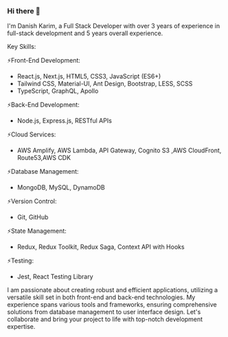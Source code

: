 ### Hi there 👋

I'm Danish Karim, a Full Stack Developer with over 3 years of experience in full-stack development and 5 years overall experience.

Key Skills:

⚡Front-End Development:
- React.js, Next.js, HTML5, CSS3, JavaScript (ES6+)
- Tailwind CSS, Material-UI, Ant Design, Bootstrap, LESS, SCSS
- TypeScript, GraphQL, Apollo

⚡Back-End Development:
- Node.js, Express.js, RESTful APIs

⚡Cloud Services:
- AWS Amplify, AWS Lambda, API Gateway, Cognito S3 ,AWS CloudFront, Route53,AWS CDK

⚡Database Management:
- MongoDB, MySQL, DynamoDB

⚡Version Control:
- Git, GitHub

⚡State Management:
- Redux, Redux Toolkit, Redux Saga, Context API with Hooks

⚡Testing:
- Jest, React Testing Library

I am passionate about creating robust and efficient applications, utilizing a versatile skill set in both front-end and back-end technologies. My experience spans various tools and frameworks, ensuring comprehensive solutions from database management to user interface design. Let's collaborate and bring your project to life with top-notch development expertise.
